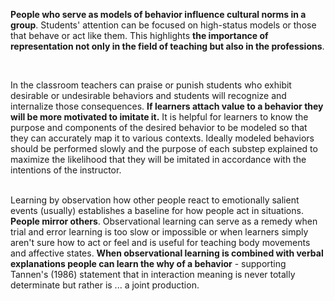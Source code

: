 <p><strong>People who serve as models of behavior influence cultural norms in a group</strong><span style=font-weight: 400;>. Students' attention can be focused on high-status models or those that behave or act like them. This highlights </span><strong>the importance of representation not only in the field of teaching but also in the professions</strong><span style=font-weight: 400;>.</span></p>  <p> </p>  <p><span style=font-weight: 400;>In the classroom teachers can praise or punish students who exhibit desirable or undesirable behaviors and students will recognize and internalize those consequences. </span><strong>If learners attach value to a behavior they will be more motivated to imitate it.</strong><span style=font-weight: 400;> It is helpful for learners to know the purpose and components of the desired behavior to be modeled so that they can accurately map it to various contexts. Ideally modeled behaviors should be performed slowly and the purpose of each substep explained to maximize the likelihood that they will be imitated in accordance with the intentions of the instructor. </span></p>  <p><br><span style=font-weight: 400;>Learning by observation how other people react to emotionally salient events (usually) establishes a baseline for how people act in situations. </span><strong>People mirror others</strong><span style=font-weight: 400;>. Observational learning can serve as a remedy when trial and error learning is too slow or impossible or when learners simply aren't sure how to act or feel and is useful for teaching body movements and affective states. </span><strong>When observational learning is combined with verbal explanations people can learn the why of a behavior</strong><span style=font-weight: 400;> - supporting Tannen's (1986) statement that in interaction meaning is never totally determinate but rather is ... a joint production.</span></p>